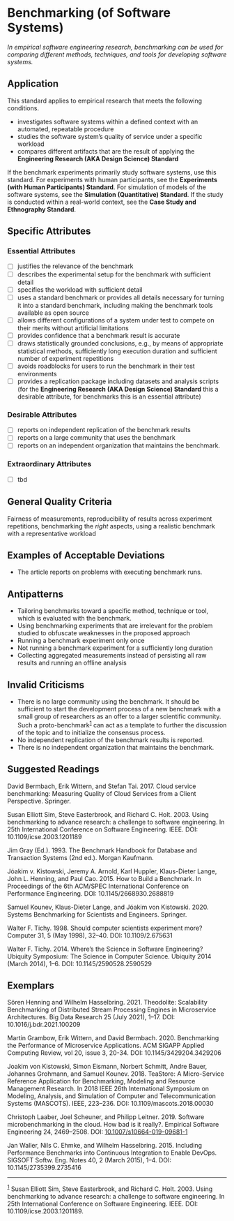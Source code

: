 # Benchmarking (of Software Systems)
<standard name="Benchmarking (of Software Systems)">

*In empirical software engineering research, benchmarking can be used for comparing different methods, techniques, and tools for developing software systems.*

## Application 

This standard applies to empirical research that meets the following conditions.

-   investigates software systems within a defined context with an automated, repeatable procedure
-   studies the software system’s quality of service under a specific workload
-   compares different artifacts that are the result of applying the **Engineering Research (AKA Design Science) Standard**

If the benchmark experiments primarily study software systems, use this standard. 
For experiments with human participants, see the **Experiments (with Human Participants) Standard**.
For simulation of models of the software systems, see the **Simulation (Quantitative) Standard**.
If the study is conducted within a real-world context, see the **Case Study and Ethnography Standard**.


## Specific Attributes
### Essential Attributes
<checklist name="Essential">

- [ ]   justifies the relevance of the benchmark
- [ ]   describes the experimental setup for the benchmark with sufficient detail
- [ ]   specifies the workload with sufficient detail
- [ ]   uses a standard benchmark or provides all details necessary for turning it into a standard benchmark, including making the benchmark tools available as open source
- [ ]   allows different configurations of a system under test to compete on their merits without artificial limitations
- [ ]   provides confidence that a benchmark result is accurate
- [ ]   draws statistically grounded conclusions, e.g., by means of appropriate statistical methods, sufficiently long execution duration and sufficient number of experiment repetitions
- [ ]   avoids roadblocks for users to run the benchmark in their test environments
- [ ]   provides a replication package including datasets and analysis scripts (for the **Engineering Research (AKA Design Science) Standard** this a desirable attribute, for benchmarks this is an essential attribute)

</checklist>
    
### Desirable Attributes
<checklist name="Desirable">
    
- [ ]	reports on independent replication of the benchmark results
- [ ]	reports on a large community that uses the benchmark
- [ ]	reports on an independent organization that maintains the benchmark.

</checklist>
    
### Extraordinary Attributes
<checklist name="Extraordinary">

- [ ]	tbd

</checklist>
     
## General Quality Criteria 

Fairness of measurements, reproducibility of results across experiment repetitions, benchmarking the *right* aspects, using a realistic benchmark with a representative workload

## Examples of Acceptable Deviations 

-   The article reports on problems with executing benchmark runs.

## Antipatterns 

-   Tailoring benchmarks toward a specific method, technique or tool, which is evaluated with the benchmark.
-   Using benchmarking experiments that are irrelevant for the problem studied to obfuscate weaknesses in the proposed approach
-   Running a benchmark experiment only once
-   Not running a benchmark experiment for a sufficiently long duration
-   Collecting aggregated measurements instead of persisting all raw results and running an offline analysis

## Invalid Criticisms 

-   There is no large community using the benchmark. It should be sufficient to start the development process of a new benchmark with a small group of researchers as an offer to a larger scientific community. Such a proto-benchmark<footnote><sup>[1](#myfootnote1)</sup> can act as a template to further the discussion of the topic and to initialize the consensus process.
-   No independent replication of the benchmark results is reported.
-   There is no independent organization that maintains the benchmark.

## Suggested Readings

David Bermbach, Erik Wittern, and Stefan Tai. 2017. Cloud service benchmarking: Measuring Quality of Cloud Services from a Client Perspective. Springer.

Susan Elliott Sim, Steve Easterbrook, and Richard C. Holt. 2003. Using benchmarking to advance research: a challenge to software engineering. In 25th International Conference on Software Engineering. IEEE. DOI: 10.1109/icse.2003.1201189

Jim Gray (Ed.). 1993. The Benchmark Handbook for Database and Transaction Systems (2nd ed.). Morgan Kaufmann.

Jóakim v. Kistowski, Jeremy A. Arnold, Karl Huppler, Klaus-Dieter Lange, John L. Henning, and Paul Cao. 2015. How to Build a Benchmark. In Proceedings of the 6th ACM/SPEC International Conference on Performance Engineering. DOI: 10.1145/2668930.2688819

Samuel Kounev, Klaus-Dieter Lange, and Jóakim von Kistowski. 2020. Systems Benchmarking for Scientists and Engineers. Springer.

Walter F. Tichy. 1998. Should computer scientists experiment more? Computer 31, 5 (May 1998), 32–40. DOI: 10.1109/2.675631

Walter F. Tichy. 2014. Where’s the Science in Software Engineering? Ubiquity Symposium: The Science in Computer Science. Ubiquity 2014 (March 2014), 1–6. DOI: 10.1145/2590528.2590529


## Exemplars

Sören Henning and Wilhelm Hasselbring. 2021. Theodolite: Scalability Benchmarking
of Distributed Stream Processing Engines in Microservice Architectures.
Big Data Research 25 (July 2021), 1–17. DOI: 10.1016/j.bdr.2021.100209

Martin Grambow, Erik Wittern, and David Bermbach. 2020. Benchmarking the Performance of Microservice Applications. ACM SIGAPP Applied Computing Review, vol 20, issue 3, 20-34. DOI: 10.1145/3429204.3429206
    
Joakim von Kistowski, Simon Eismann, Norbert Schmitt, Andre Bauer, Johannes Grohmann, and Samuel Kounev. 2018. TeaStore: A Micro-Service Reference Application for Benchmarking, Modeling and Resource Management Research. In 2018 IEEE 26th International Symposium on Modeling, Analysis, and Simulation of Computer and Telecommunication Systems (MASCOTS). IEEE, 223–236. DOI: 10.1109/mascots.2018.00030

Christoph Laaber, Joel Scheuner, and Philipp Leitner. 2019. Software microbenchmarking in the cloud. How bad is it really?. Empirical Software Engineering 24, 2469–2508. DOI: [10.1007/s10664-019-09681-1](https://doi.org/10.1007/s10664-019-09681-1)

Jan Waller, Nils C. Ehmke, and Wilhelm Hasselbring. 2015. Including Performance Benchmarks into Continuous Integration to Enable DevOps. SIGSOFT Softw. Eng. Notes 40, 2 (March 2015), 1–4. DOI: 10.1145/2735399.2735416

---

<footnote><sup>[1](#myfootnote1)</sup> Susan Elliott Sim, Steve Easterbrook, and Richard C. Holt. 2003. Using benchmarking to advance research: a challenge to software engineering. In 25th International Conference on Software Engineering. IEEE. DOI: 10.1109/icse.2003.1201189.</footnote><br>

</standard>
